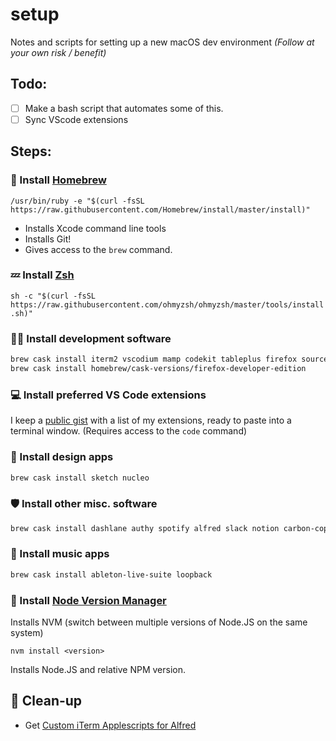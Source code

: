 # setup
Notes and scripts for setting up a new macOS dev environment *(Follow at your own risk / benefit)*

## Todo: 
- [ ] Make a bash script that automates some of this.
- [ ] Sync VScode extensions

## Steps:

### 🍻 Install [Homebrew](https://brew.sh/)

`/usr/bin/ruby -e "$(curl -fsSL https://raw.githubusercontent.com/Homebrew/install/master/install)"`

- Installs Xcode command line tools
- Installs Git!
- Gives access to the `brew` command.

### 💤 Install [Zsh](https://github.com/ohmyzsh/ohmyzsh)

`sh -c "$(curl -fsSL https://raw.githubusercontent.com/ohmyzsh/ohmyzsh/master/tools/install.sh)"`

### 👩‍💻 Install development software

```bash
brew cask install iterm2 vscodium mamp codekit tableplus firefox sourcetree insomnia && \ 
brew cask install homebrew/cask-versions/firefox-developer-edition
```

### 💻 Install preferred VS Code extensions

I keep a [public gist](https://gist.github.com/miclgael/79b65d3420f95a943eb9bf94be1399c5) with a list of my extensions, ready to paste into a terminal window. (Requires access to the `code` command)

### 🎨 Install design apps

```bash
brew cask install sketch nucleo
```

### 🛡 Install other misc. software

```bash
brew cask install dashlane authy spotify alfred slack notion carbon-copy-cloner
```

### 🎹 Install music apps

```bash
brew cask install ableton-live-suite loopback
```

### 💚 Install [Node Version Manager](https://github.com/nvm-sh/nvm)

Installs NVM (switch between multiple versions of Node.JS on the same system)

`nvm install <version>`

Installs Node.JS <version> and relative NPM version.

## 🧼 Clean-up

- Get [Custom iTerm Applescripts for Alfred](https://github.com/stuartcryan/custom-iterm-applescripts-for-alfred)


